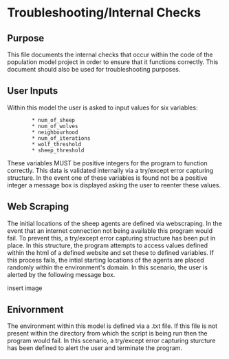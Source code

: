# Troubleshooting/Internal Checks

## Purpose
This file documents the internal checks that occur within the code of the population model project in order to ensure that it functions correctly. This document should also be used for troubleshooting purposes.

## User Inputs
Within this model the user is asked to input values for six variables:

            * num_of_sheep 
            * num_of_wolves 
            * neighbourhood 
            * num_of_iterations 
            * wolf_threshold 
            * sheep_threshold 
            
These variables MUST be positive integers for the program to function correctly. This data is validated internally via a try/except error capturing structure. In the event one of these variables is found not be a positive integer a message box is displayed asking the user to reenter these values.         

## Web Scraping

The initial locations of the sheep agents are defined via webscraping. In the event that an internet connection not being available this program would fail. To prevent this, a try/except error capturing structure has been put in place. In this structure, the program attempts to access values defined within the html of a defined website and set these to defined variables. If this process fails, the intial starting locations of the agents are placed randomly within the environment's domain. In this scenario, the user is alerted by the following message box.

insert image

## Enivornment

The environment within this model is defined via a .txt file. If this file is not present within the directory from which the script is being run then the program would fail. In this scenario, a try/except error capturing sturcture has been defined to alert the user and terminate the program.
